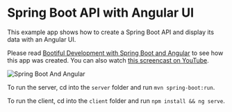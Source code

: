 # Spring Boot API with Angular UI
 
This example app shows how to create a Spring Boot API and display its data with an Angular UI.

Please read [Bootiful Development with Spring Boot and Angular](http://developer.okta.com/blog/2017/04/26/bootiful-development-with-spring-boot-and-angular) to see how this app was created. You can also watch [this screencast on YouTube](https://www.youtube.com/watch?v=bUq83Rz4BHA).

![Spring Boot And Angular](https://i.ytimg.com/vi/bUq83Rz4BHA/maxresdefault.jpg)

To run the server, cd into the `server` folder and run `mvn spring-boot:run`.

To run the client, cd into the `client` folder and run `npm install && ng serve`.
